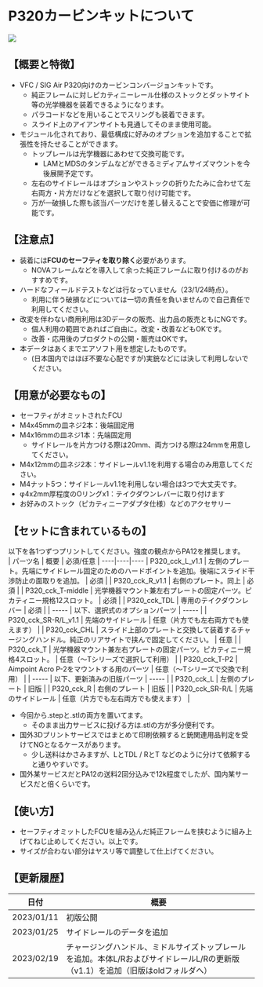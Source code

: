 # P320カービンキットについて
<image src=https://github.com/Qoo622/3D-print/blob/c5ebc36a82144c25ad65ebc886f3cd213662a01f/_image/P320/5351D88E-693E-45C0-BE34-9B45F092B4C7.png>

## 【概要と特徴】
- VFC / SIG Air P320向けのカービンコンバージョンキットです。
  - 純正フレームに対しピカティニーレール仕様のストックとダットサイト等の光学機器を装着できるようになります。
  - パラコードなどを用いることでスリングも装着できます。
  - スライド上のアイアンサイトも見通してそのまま使用可能。
- モジュール化されており、最低構成に好みのオプションを追加することで拡張性を持たせることができます。
  - トップレールは光学機器にあわせて交換可能です。
    - LAMとMDSのタンデムなどができるミディアムサイズマウントを今後展開予定です。
  - 左右のサイドレールはオプションやストックの折りたたみに合わせて左右両方・片方だけなどを選択して取り付け可能です。
  - 万が一破損した際も該当パーツだけを差し替えることで安価に修理が可能です。

## 【注意点】
- 装着には**FCUのセーフティを取り除く**必要があります。
  - NOVAフレームなどを導入して余った純正フレームに取り付けるのがおすすめです。
- ハードなフィールドテストなどは行なっていません（23/1/24時点）。
  - 利用に伴う破損などについては一切の責任を負いませんので自己責任で利用してください。
- 改変を伴わない商用利用は3Dデータの販売、出力品の販売ともにNGです。
  - 個人利用の範囲であればご自由に。改変・改善などもOKです。
  - 改善・応用後のプロダクトの公開・販売はOKです。
- 本データはあくまでエアソフト用を想定したものです。
  - (日本国内ではほぼ不要な心配ですが)実銃などには決して利用しないでください。

## 【用意が必要なもの】
- セーフティがオミットされたFCU
- M4x45mmの皿ネジ2本：後端固定用
- M4x16mmの皿ネジ1本：先端固定用
  - サイドレールを片方つける際は20mm、両方つける際は24mmを用意してください。
- M4x12mmの皿ネジ2本：サイドレールv1.1を利用する場合のみ用意してください。
- M4ナット5つ：サイドレールv1.1を利用しない場合は3つで大丈夫です。
- φ4x2mm厚程度のOリングx1：テイクダウンレバーに取り付けます
- お好みのストック（ピカティニーアダプタ仕様）などのアクセサリー

## 【セットに含まれているもの】
以下を各1つずつプリントしてください。強度の観点からPA12を推奨します。  
| パーツ名  | 概要 | 必須/任意 |
----|----|---- 
| P320_cck_L_v1.1 | 左側のプレート。先端にサイドレール固定のためのハードポイントを追加。後端にスライド干渉防止の面取りを追加。 | 必須 |
| P320_cck_R_v1.1 | 右側のプレート。同上 | 必須 |
| P320_cck_T-middle | 光学機器マウント兼左右プレートの固定パーツ。ピカティニー規格12スロット。 | 必須 |
| P320_cck_TDL | 専用のテイクダウンレバー | 必須 |
| ----- | 以下、選択式のオプションパーツ | ----- |
| P320_cck_SR-R/L_v1.1 | 先端のサイドレール | 任意（片方でも左右両方でも使えます） |
| P320_cck_CHL | スライド上部のプレートと交換して装着するチャージングハンドル。純正のリアサイトで挟んで固定してください。 | 任意 |
| P320_cck_T | 光学機器マウント兼左右プレートの固定パーツ。ピカティニー規格4スロット。 | 任意（〜Tシリーズで選択して利用） |
| P320_cck_T-P2 | Aimpoint Acro P-2をマウントする用のパーツ | 任意（〜Tシリーズで交換で利用） |
| ----- | 以下、更新済みの旧版パーツ | ----- |
| P320_cck_L | 左側のプレート | 旧版 |
| P320_cck_R | 右側のプレート | 旧版 |
| P320_cck_SR-R/L | 先端のサイドレール | 任意（片方でも左右両方でも使えます） |

- 今回から.stepと.stlの両方を置いてます。
  - そのまま出力サービスに投げる方は.stlの方が多分便利です。
- 国外3Dプリントサービスではまとめて印刷依頼すると銃関連用品判定を受けてNGとなるケースがあります。
  - 少し送料はかさみますが、LとTDL / RとT などのように分けて依頼すると通りやすいです。
- 国外某サービスだとPA12の送料2回分込みで12k程度でしたが、国内某サービスだと倍くらいです。

## 【使い方】
- セーフティオミットしたFCUを組み込んだ純正フレームを挟むように組み上げてねじ止めしてください。以上です。
- サイズが合わない部分はヤスリ等で調整して仕上げてください。

## 【更新履歴】
| 日付 | 概要 |
----|----
| 2023/01/11 | 初版公開 |
| 2023/01/25 | サイドレールのデータを追加 |
| 2023/02/19 | チャージングハンドル、ミドルサイズトップレールを追加。本体L/RおよびサイドレールL/Rの更新版（v1.1）を追加（旧版はoldフォルダへ） |
